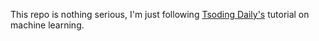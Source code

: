 This repo is nothing serious, I'm just following [Tsoding Daily's](https://www.youtube.com/watch?v=PGSba51aRYU&list=WL&index=5&t=3268s&ab_channel=TsodingDaily) tutorial on machine learning.
